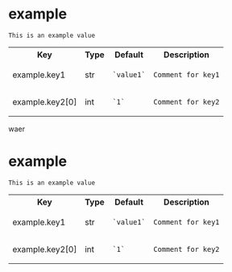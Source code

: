 <h1>example</h1><p><code>This is an example value</code></p>
<table style="">
    <tr>
        <th>Key</th>
        <th>Type</th>
        <th>Default</th>
        <th>Description</th>
    </tr>
<tr style="" ><td>example.key1</td><td>str</td><td><code>`value1`</code></td><td><p><code>Comment for key1</code></p></td></tr><tr style="" ><td>example.key2[0]</td><td>int</td><td><code>`1`</code></td><td><p><code>Comment for key2</code></p></td></tr>
</table>


waer
<h1>example</h1><p><code>This is an example value</code></p>
<table style="">
    <tr>
        <th>Key</th>
        <th>Type</th>
        <th>Default</th>
        <th>Description</th>
    </tr>
<tr style="" ><td>example.key1</td><td>str</td><td><code>`value1`</code></td><td><p><code>Comment for key1</code></p></td></tr><tr style="" ><td>example.key2[0]</td><td>int</td><td><code>`1`</code></td><td><p><code>Comment for key2</code></p></td></tr>

